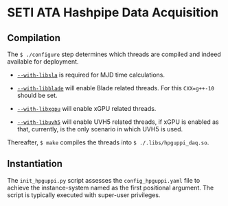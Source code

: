 # SETI ATA Hashpipe Data Acquisition

## Compilation

The `$ ./configure` step determines which threads are compiled and indeed available for deployment.

- [`--with-libsla`](https://github.com/scottransom/pyslalib) is required for MJD time calculations.

- [`--with-libblade`](https://github.com/luigifcruz/blade) will enable Blade related threads. For this `CXX=g++-10` should be set.

- [`--with-libxgpu`](https://github.com/GPU-correlators/xGPU) will enable xGPU related threads.

- [`--with-libuvh5`](https://github.com/MydonSolutions/uvh5c99) will enable UVH5 related threads, if xGPU is enabled as that, currently, is the only scenario in which UVH5 is used.

Thereafter, `$ make` compiles the threads into `$ ./.libs/hpguppi_daq.so`.

## Instantiation

The `init_hpguppi.py` script assesses the `config_hpguppi.yaml` file to achieve the instance-system named as the first positional argument. The script is typically executed with super-user privileges.